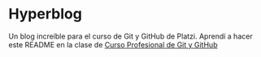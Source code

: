 # Hyperblog
Un blog increíble para el curso de Git y GitHub de Platzi.
Aprendí a hacer este README en la clase de [Curso Profesional de Git y GitHub](https://platzi.com/clases/1557-git-github/19977-readmemd-es-una-excelente-practica/)